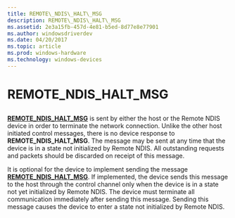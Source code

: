 ```yaml
---
title: REMOTE\_NDIS\_HALT\_MSG
description: REMOTE\_NDIS\_HALT\_MSG
ms.assetid: 2e3a15fb-457d-4e81-b5ed-8d77e8e77901
ms.author: windowsdriverdev
ms.date: 04/20/2017
ms.topic: article
ms.prod: windows-hardware
ms.technology: windows-devices
---
```


# REMOTE\_NDIS\_HALT\_MSG


## <a href="" id="ddk-remote-ndis-halt-msg-ng"></a>


[**REMOTE\_NDIS\_HALT\_MSG**](https://msdn.microsoft.com/library/windows/hardware/ff570613) is sent by either the host or the Remote NDIS device in order to terminate the network connection. Unlike the other host initiated control messages, there is no device response to **REMOTE\_NDIS\_HALT\_MSG**. The message may be sent at any time that the device is in a state not initialized by Remote NDIS. All outstanding requests and packets should be discarded on receipt of this message.

It is optional for the device to implement sending the message [**REMOTE\_NDIS\_HALT\_MSG**](https://msdn.microsoft.com/library/windows/hardware/ff570613). If implemented, the device sends this message to the host through the control channel only when the device is in a state not yet initialized by Remote NDIS. The device must terminate all communication immediately after sending this message. Sending this message causes the device to enter a state not initialized by Remote NDIS.

 

 





